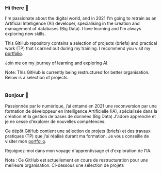 ### Hi there 👋
I'm passionate about the digital world, and in 2021 I'm going to retrain as an Artificial Intelligence (AI) developer, specialising in the creation and management of databases (Big Data).
I love learning and I'm always exploring new skills.

This GitHub repository contains a selection of projects (briefs) and practical work (TP) that I carried out during my training.
I recommend you visit my [portfolio](https://mainald.github.io/).

Join me on my journey of learning and exploring AI.

Note: This GitHub is currently being restructured for better organisation. 
Below is a selection of projects.</br>
</br>

### Bonjour 👋
Passionnée par le numérique, j’ai entamé en 2021 une reconversion par une formation de développeur en Intelligence Artificielle (IA), spécialisée dans la création et la gestion de bases de données (Big Data)
J'adore apprendre et je ne cesse d'explorer de nouvelles compétences.

Ce dépôt GitHub contient une sélection de projets (briefs) et des travaux pratiques (TP) que j'ai réalisé durant ma formation.
Je vous conseille  de visiter mon [portfolio](https://mainald.github.io/).

Rejoignez-moi dans mon voyage d'apprentissage et d'exploration de l'IA.

Nota : Ce GitHub est actuellement en cours de restructuration pour une meilleure organisation. 
Ci-dessous une sélection de projets 
